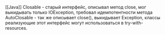 [[Java]]
Closable - старый интерфейс, описывал метод close, мог выкидывать только IOException, требовал идемпотентности метода
AutoClosable - так же описывает close(), выкидывает Exception, классы реализующие этот интерфейс могут использоваться в try-with-resources.